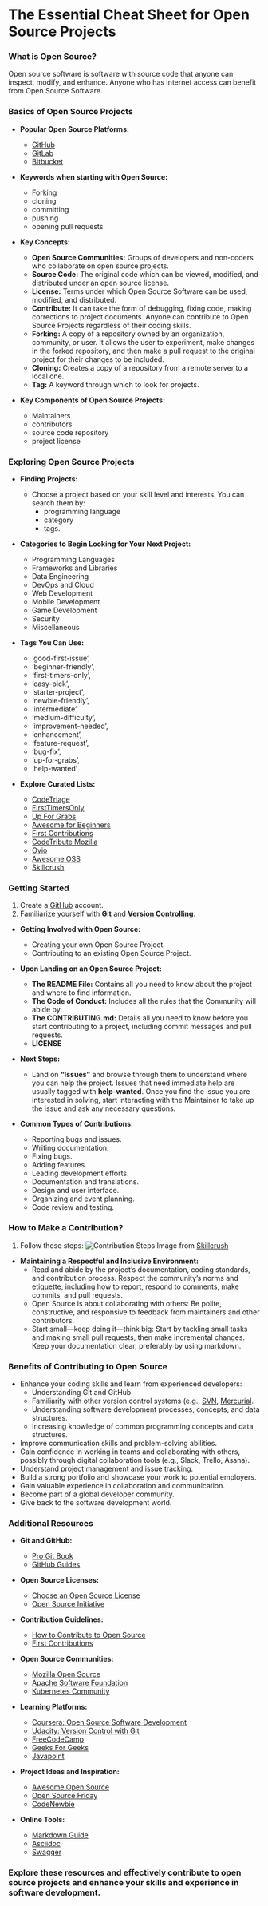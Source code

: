 # The Essential Cheat Sheet for Open Source Projects

### What is Open Source?
Open source software is software with source code that anyone can inspect, modify, and enhance. Anyone who has Internet access can benefit from Open Source Software.

### Basics of Open Source Projects
- **Popular Open Source Platforms:**
  - [GitHub](https://github.com/)
  - [GitLab](https://gitlab.com/)
  - [Bitbucket](https://bitbucket.org/)

- **Keywords when starting with Open Source:**
  - Forking
  - cloning
  - committing
  - pushing
  - opening pull requests

- **Key Concepts:**
  - **Open Source Communities:** Groups of developers and non-coders who collaborate on open source projects.
  - **Source Code:** The original code which can be viewed, modified, and distributed under an open source license.
  - **License:** Terms under which Open Source Software can be used, modified, and distributed.
  - **Contribute:** It can take the form of debugging, fixing code, making corrections to project documents. Anyone can contribute to Open Source Projects regardless of their coding skills.
  - **Forking:** A copy of a repository owned by an organization, community, or user. It allows the user to experiment, make changes in the forked repository, and then make a pull request to the original project for their changes to be included.
  - **Cloning:** Creates a copy of a repository from a remote server to a local one.
  - **Tag:** A keyword through which to look for projects.

- **Key Components of Open Source Projects:**
  - Maintainers
  - contributors
  - source code repository
  - project license

### Exploring Open Source Projects
- **Finding Projects:**
  - Choose a project based on your skill level and interests. You can search them by:
    - programming language
    - category
    - tags.

- **Categories to Begin Looking for Your Next Project:**
  - Programming Languages
  - Frameworks and Libraries
  - Data Engineering
  - DevOps and Cloud
  - Web Development
  - Mobile Development
  - Game Development
  - Security
  - Miscellaneous

- **Tags You Can Use:**
  - ‘good-first-issue’,
  - ‘beginner-friendly’,
  - ‘first-timers-only’,
  - ‘easy-pick’,
  - ‘starter-project’,
  - ‘newbie-friendly’,
  - ‘intermediate’,
  - ‘medium-difficulty’,
  - ‘improvement-needed’,
  - ‘enhancement’,
  - ‘feature-request’,
  - ‘bug-fix’,
  - ‘up-for-grabs’,
  - ‘help-wanted’

- **Explore Curated Lists:**
  - [CodeTriage](https://www.codetriage.com/)
  - [FirstTimersOnly](https://www.firsttimersonly.com/)
  - [Up For Grabs](https://up-for-grabs.net/)
  - [Awesome for Beginners](https://github.com/MunGell/awesome-for-beginners)
  - [First Contributions](https://firstcontributions.github.io/)
  - [CodeTribute Mozilla](https://codetribute.mozilla.org/)
  - [Ovio](https://ovio.org/how-it-works)
  - [Awesome OSS](https://github.com/sereneblue/awesome-oss)
  - [Skillcrush](https://skillcrush.com/blog/what-is-open-source/)

### Getting Started
1. Create a [GitHub](https://github.com/) account.
2. Familiarize yourself with **[Git](https://git-scm.com/doc)** and **[Version Controlling](https://www.atlassian.com/git/tutorials/what-is-version-control)**.

- **Getting Involved with Open Source:**
  - Creating your own Open Source Project.
  - Contributing to an existing Open Source Project.

- **Upon Landing on an Open Source Project:**
  - **The README File:** Contains all you need to know about the project and where to find information.
  - **The Code of Conduct:** Includes all the rules that the Community will abide by.
  - **The CONTRIBUTING.md:** Details all you need to know before you start contributing to a project, including commit messages and pull requests.
  - **LICENSE**

- **Next Steps:**
  - Land on **“Issues”** and browse through them to understand where you can help the project. Issues that need immediate help are usually tagged with **help-wanted**. Once you find the issue you are interested in solving, start interacting with the Maintainer to take up the issue and ask any necessary questions.

- **Common Types of Contributions:**
  - Reporting bugs and issues.
  - Writing documentation.
  - Fixing bugs.
  - Adding features.
  - Leading development efforts.
  - Documentation and translations.
  - Design and user interface.
  - Organizing and event planning.
  - Code review and testing.

### How to Make a Contribution?
1. Follow these steps:
   ![Contribution Steps](oss.png)
   Image from [Skillcrush](https://skillcrush.com/blog/what-is-open-source/)

- **Maintaining a Respectful and Inclusive Environment:**
  - Read and abide by the project’s documentation, coding standards, and contribution process. Respect the community’s norms and etiquette, including how to report, respond to comments, make commits, and pull requests.
  - Open Source is about collaborating with others: Be polite, constructive, and responsive to feedback from maintainers and other contributors.
  - Start small—keep doing it—think big: Start by tackling small tasks and making small pull requests, then make incremental changes. Keep your documentation clear, preferably by using markdown.

### Benefits of Contributing to Open Source
- Enhance your coding skills and learn from experienced developers:
  - Understanding Git and GitHub.
  - Familiarity with other version control systems (e.g., [SVN](https://subversion.apache.org/), [Mercurial](https://www.mercurial-scm.org/).
  - Understanding software development processes, concepts, and data structures.
  - Increasing knowledge of common programming concepts and data structures.
- Improve communication skills and problem-solving abilities.
- Gain confidence in working in teams and collaborating with others, possibly through digital collaboration tools (e.g., Slack, Trello, Asana).
- Understand project management and issue tracking.
- Build a strong portfolio and showcase your work to potential employers.
- Gain valuable experience in collaboration and communication.
- Become part of a global developer community.
- Give back to the software development world.

### Additional Resources
- **Git and GitHub:**
  - [Pro Git Book](https://git-scm.com/book/en/v2)
  - [GitHub Guides](https://docs.github.com/en)

- **Open Source Licenses:**
  - [Choose an Open Source License](https://choosealicense.com/)
  - [Open Source Initiative](https://opensource.org/licenses)

- **Contribution Guidelines:**
  - [How to Contribute to Open Source](https://opensource.guide/how-to-contribute/)
  - [First Contributions](https://firstcontributions.github.io/)

- **Open Source Communities:**
  - [Mozilla Open Source](https://www.mozilla.org/en-US/about/forums/)
  - [Apache Software Foundation](https://www.apache.org/foundation/getinvolved.html)
  - [Kubernetes Community](https://github.com/kubernetes/community)

- **Learning Platforms:**
  - [Coursera: Open Source Software Development](https://www.coursera.org/courses?query=open%20source%20software%20development)
  - [Udacity: Version Control with Git](https://www.udacity.com/course/version-control-with-git--ud123)
  - [FreeCodeCamp](https://www.freecodecamp.org/)
  - [Geeks For Geeks](https://www.geeksforgeeks.org/)
  - [Javapoint](https://www.javatpoint.com/)

- **Project Ideas and Inspiration:**
  - [Awesome Open Source](https://awesomeopensource.com/)
  - [Open Source Friday](https://opensourcefriday.com/)
  - [CodeNewbie](https://www.codenewbie.org/)

- **Online Tools:**
  - [Markdown Guide](https://www.markdownguide.org/)
  - [Asciidoc](http://asciidoc.org/)
  - [Swagger](https://swagger.io/)

### Explore these resources and effectively contribute to open source projects and enhance your skills and experience in software development.
